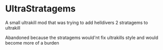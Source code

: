 # UltraStratagems

A small ultrakill mod that was trying to add helldivers 2 stratagems to ultrakill

Abandoned because the stratagems would'nt fix ultrakills style and would become more of a burden 

